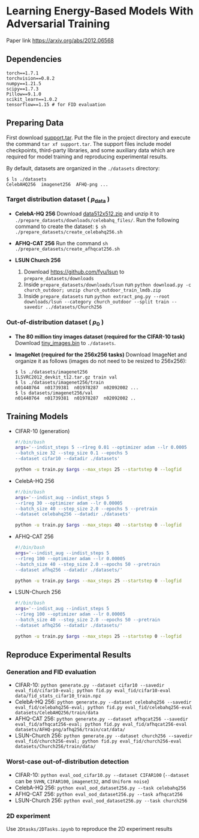 # Learning Energy-Based Models With Adversarial Training
Paper link https://arxiv.org/abs/2012.06568

## Dependencies
```
torch==1.7.1
torchvision==0.8.2
numpy==1.21.5
scipy==1.7.3
Pillow==9.1.0
scikit_learn==1.0.2
tensorflow==1.15 # for FID evaluation
```

## Preparing Data

First download [support.tar](https://github-share.s3.amazonaws.com/support.tar). Put the file in the project directory and execute the command `tar xf support.tar`.
The support files include model checkpoints, third-party libraries, and some auxiliary data which are required for model training and reproducing experimental results.

By default, datasets are organized in the `./datasets` directory:

```
$ ls ./datasets
CelebAHQ256  imagenet256  AFHQ-png ...
```

### Target distribution dataset ( $p_\textrm{data}$ )

- **CelebA-HQ 256** Download [data512x512.zip](https://drive.google.com/drive/folders/11Vz0fqHS2rXDb5pprgTjpD7S2BAJhi1P) and unzip it to `./prepare_datasets/downloads/celebahq_files/`. Run the following command to create the dataset: `$ sh ./prepare_datasets/create_celebahq256.sh`

- **AFHQ-CAT 256** Run the command `sh ./prepare_datasets/create_afhqcat256.sh`

- **LSUN Church 256** 
  1. Download https://github.com/fyu/lsun to `prepare_datasets/downloads`
  2. Inside `prepare_datasets/downloads/lsun` run `python download.py -c church_outdoor; unzip church_outdoor_train_lmdb.zip` 
  3. Inside `prepare_datasets` run `python extract_png.py --root downloads/lsun --category church_outdoor --split train --savedir ../datasets/Church256`

### Out-of-distribution dataset ( $p_0$ )

- **The 80 million tiny images dataset (required for the CIFAR-10 task)**
Download [tiny_images.bin](http://www.archive.org/download/80-million-tiny-images-2-of-2/tiny_images.bin) to `./datasets`.

- **ImageNet (required for the 256x256 tasks)**
  Download ImageNet and organize it as follows (images do not need to be resized to 256x256):
  ```
  $ ls ./datasets/imagenet256
  ILSVRC2012_devkit_t12.tar.gz train val
  $ ls ./datasets/imagenet256/train
  n01440764  n01739381  n01978287  n02092002 ...
  $ ls datasets/imagenet256/val
  n01440764  n01739381  n01978287  n02092002 .. 
  ```



## Training Models

- CIFAR-10 (generation)
  ```bash
  #!/bin/bash
  args='--indist_steps 5 --r1reg 0.01 --optimizer adam --lr 0.0005
  --batch_size 32 --step_size 0.1 --epochs 5
  --dataset cifar10 --datadir ./datasets'

  python -u train.py $args --max_steps 25 --startstep 0 --logfid
  ```

- CelebA-HQ 256
  ```bash
  #!/bin/bash
  args='--indist_aug --indist_steps 5
  --r1reg 30 --optimizer adam --lr 0.00005
  --batch_size 40 --step_size 2.0 --epochs 5 --pretrain
  --dataset celebahq256 --datadir ./datasets'

  python -u train.py $args --max_steps 40 --startstep 0 --logfid
  ```

- AFHQ-CAT 256
  ```bash
  #!/bin/bash
  args='--indist_aug --indist_steps 5
  --r1reg 100 --optimizer adam --lr 0.00005
  --batch_size 40 --step_size 2.0 --epochs 50 --pretrain
  --dataset afhq256 --datadir ./datasets/'

  python -u train.py $args --max_steps 25 --startstep 0 --logfid
  ```

- LSUN-Church 256
  ```bash
  #!/bin/bash
  args='--indist_aug --indist_steps 5
  --r1reg 100 --optimizer adam --lr 0.00005
  --batch_size 40 --step_size 2.0 --epochs 50 --pretrain
  --dataset afhq256 --datadir ./datasets/'

  python -u train.py $args --max_steps 25 --startstep 0 --logfid
  ```


## Reproduce Experimental Results

### Generation and FID evaluation
- CIFAR-10: `python generate.py --dataset cifar10 --savedir eval_fid/cifar10-eval; python fid.py eval_fid/cifar10-eval data/fid_stats_cifar10_train.npz`
- CelebA-HQ 256: `python generate.py --dataset celebahq256 --savedir eval_fid/celebahq256-eval; python fid.py eval_fid/celebahq256-eval datasets/CelebAHQ256/train/data`
- AFHQ-CAT 256: `python generate.py --dataset afhqcat256 --savedir eval_fid/afhqcat256-eval; python fid.py eval_fid/afhqcat256-eval datasets/AFHQ-png/afhq256/train/cat/data/`
- LSUN-Church 256: `python generate.py --dataset church256 --savedir eval_fid/church256-eval; python fid.py eval_fid/church256-eval datasets/Church256/train/data/`

### Worst-case out-of-distribution detection
- CIFAR-10: `python eval_ood_cifar10.py --dataset CIFAR100` (`--dataset` can be `SVHN`, `CIFAR100`, `imagenet32`, and `Uniform noise`)
- CelebA-HQ 256: `python eval_ood_dataset256.py --task celebahq256`
- AFHQ-CAT 256: `python eval_ood_dataset256.py --task afhqcat256`
- LSUN-Church 256: `python eval_ood_dataset256.py --task church256`


### 2D experiment
Use `2Dtasks/2DTasks.ipynb` to reproduce the 2D experiment results
